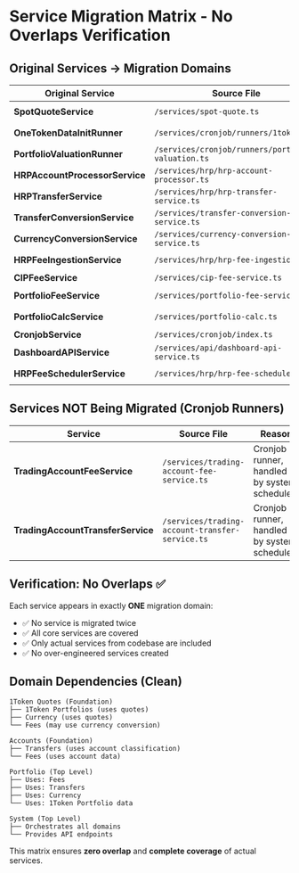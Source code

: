 # Service Migration Matrix - No Overlaps Verification

## Original Services → Migration Domains

| Original Service | Source File | Migration Domain | Target Location |
|------------------|-------------|------------------|------------------|
| **SpotQuoteService** | `/services/spot-quote.ts` | **onetoken/quotes** | `onetoken/services/spot-quote.service.ts` |
| **OneTokenDataInitRunner** | `/services/cronjob/runners/1token.ts` | **onetoken/portfolios** | `onetoken/services/portfolio-data-init.service.ts` |
| **PortfolioValuationRunner** | `/services/cronjob/runners/portfolio-valuation.ts` | **onetoken/portfolios** | `onetoken/services/portfolio-valuation.service.ts` |
| **HRPAccountProcessorService** | `/services/hrp/hrp-account-processor.ts` | **accounts** | `accounts/services/hrp-account-processor.service.ts` |
| **HRPTransferService** | `/services/hrp/hrp-transfer-service.ts` | **transfers** | `transfers/services/hrp-transfer.service.ts` |
| **TransferConversionService** | `/services/transfer-conversion-service.ts` | **transfers** | `transfers/services/transfer-conversion.service.ts` |
| **CurrencyConversionService** | `/services/currency-conversion-service.ts` | **currency** | `currency/services/currency-conversion.service.ts` |
| **HRPFeeIngestionService** | `/services/hrp/hrp-fee-ingestion.ts` | **fees** | `fees/services/hrp-fee-ingestion.service.ts` |
| **CIPFeeService** | `/services/cip-fee-service.ts` | **fees** | `fees/services/cip-fee.service.ts` |
| **PortfolioFeeService** | `/services/portfolio-fee-service.ts` | **fees** | `fees/services/portfolio-fee.service.ts` |
| **PortfolioCalcService** | `/services/portfolio-calc.ts` | **portfolio** | `portfolio/services/portfolio-calc.service.ts` |
| **CronjobService** | `/services/cronjob/index.ts` | **system** | `system/services/scheduler.service.ts` |
| **DashboardAPIService** | `/services/api/dashboard-api-service.ts` | **system** | `system/controllers/*.controller.ts` |
| **HRPFeeSchedulerService** | `/services/hrp/hrp-fee-scheduler.ts` | **system** | `system/services/hrp-fee-scheduler.service.ts` |

## Services NOT Being Migrated (Cronjob Runners)

| Service | Source File | Reason |
|---------|-------------|---------|
| **TradingAccountFeeService** | `/services/trading-account-fee-service.ts` | Cronjob runner, handled by system schedulers |
| **TradingAccountTransferService** | `/services/trading-account-transfer-service.ts` | Cronjob runner, handled by system schedulers |

## Verification: No Overlaps ✅

Each service appears in exactly **ONE** migration domain:
- ✅ No service is migrated twice
- ✅ All core services are covered
- ✅ Only actual services from codebase are included
- ✅ No over-engineered services created

## Domain Dependencies (Clean)

```
1Token Quotes (Foundation)
├── 1Token Portfolios (uses quotes)
├── Currency (uses quotes)
└── Fees (may use currency conversion)

Accounts (Foundation)
├── Transfers (uses account classification)
└── Fees (uses account data)

Portfolio (Top Level)
├── Uses: Fees
├── Uses: Transfers
├── Uses: Currency
└── Uses: 1Token Portfolio data

System (Top Level)
├── Orchestrates all domains
└── Provides API endpoints
```

This matrix ensures **zero overlap** and **complete coverage** of actual services.